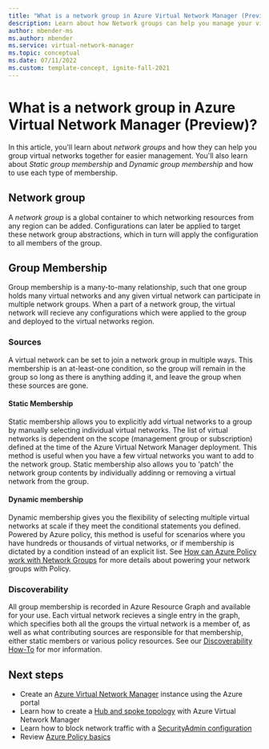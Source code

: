```yaml
---
title: "What is a network group in Azure Virtual Network Manager (Preview)?"
description: Learn about how Network groups can help you manage your virtual networks.
author: mbender-ms
ms.author: mbender
ms.service: virtual-network-manager
ms.topic: conceptual
ms.date: 07/11/2022
ms.custom: template-concept, ignite-fall-2021
---
```


# What is a network group in Azure Virtual Network Manager (Preview)?

In this article, you'll learn about *network groups* and how they can help you group virtual networks together for easier management. You'll also learn about *Static group membership* and *Dynamic group membership* and how to use each type of membership.

## Network group

A *network group* is a global container to which networking resources from any region can be added. Configurations can later be applied to target these network group abstractions, which in turn will apply the configuration to all members of the group.

## Group Membership

Group membership is a many-to-many relationship, such that one group holds many virtual networks and any given virtual network can participate in multiple network groups. When a part of a network group, the virtual network will recieve any configurations which were applied to the group and deployed to the virtual networks region.

### Sources
A virtual network can be set to join a network group in multiple ways. This membership is an at-least-one condition, so the group will remain in the group so long as there is anything adding it, and leave the group when these sources are gone.

#### Static Membership
Static membership allows you to explicitly add virtual networks to a group by manually selecting individual virtual networks. The list of virtual networks is dependent on the scope (management group or subscription) defined at the time of the Azure Virtual Network Manager deployment. This method is useful when you have a few virtual networks you want to add to the network group. Static membership also allows you to 'patch' the network group contents by individually addinng or removing a virtual network from the group.

#### Dynamic membership
Dynamic membership gives you the flexibility of selecting multiple virtual networks at scale if they meet the conditional statements you defined. Powered by Azure policy, this method is useful for scenarios where you have hundreds or thousands of virtual networks, or if membership is dictated by a condition instead of an explicit list. See [How can Azure Policy work with Network Groups](concepts-azure-policy) for more details about powering your network groups with Policy.

### Discoverability
All group membership is recorded in Azure Resource Graph and available for your use. Each virtual network recieves a single entry in the graph, which specifies both all the groups the virtual network is a member of, as well as what contributing sources are responsible for that membership, either static members or various policy resources. See our [Discoverability How-To](https://github.com/microsoft-miroos/azure-docs/blob/main/articles/virtual-network-manager/how-to-view-applied-configurations.md#network-group-memberhip) for mor information.

## Next steps

- Create an [Azure Virtual Network Manager](create-virtual-network-manager-portal.md) instance using the Azure portal
- Learn how to create a [Hub and spoke topology](how-to-create-hub-and-spoke.md) with Azure Virtual Network Manager
- Learn how to block network traffic with a [SecurityAdmin configuration](how-to-block-network-traffic-portal.md)
- Review [Azure Policy basics](../governance/policy/overview.md)
